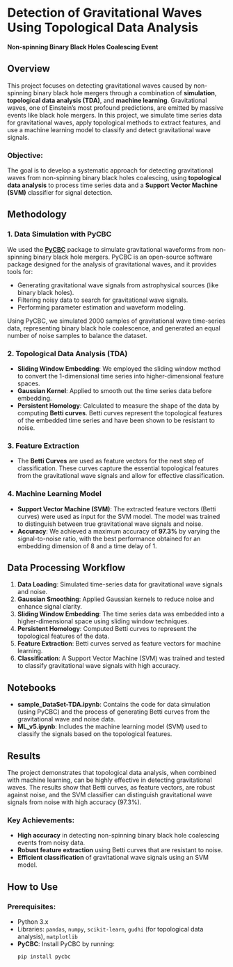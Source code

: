 # Detection of Gravitational Waves Using Topological Data Analysis  
**Non-spinning Binary Black Holes Coalescing Event**

## Overview

This project focuses on detecting gravitational waves caused by non-spinning binary black hole mergers through a combination of **simulation**, **topological data analysis (TDA)**, and **machine learning**. Gravitational waves, one of Einstein’s most profound predictions, are emitted by massive events like black hole mergers. In this project, we simulate time series data for gravitational waves, apply topological methods to extract features, and use a machine learning model to classify and detect gravitational wave signals.

### Objective:
The goal is to develop a systematic approach for detecting gravitational waves from non-spinning binary black holes coalescing, using **topological data analysis** to process time series data and a **Support Vector Machine (SVM)** classifier for signal detection.

## Methodology

### 1. Data Simulation with PyCBC
We used the **[PyCBC](https://pycbc.org/)** package to simulate gravitational waveforms from non-spinning binary black hole mergers. PyCBC is an open-source software package designed for the analysis of gravitational waves, and it provides tools for:

- Generating gravitational wave signals from astrophysical sources (like binary black holes).
- Filtering noisy data to search for gravitational wave signals.
- Performing parameter estimation and waveform modeling.

Using PyCBC, we simulated 2000 samples of gravitational wave time-series data, representing binary black hole coalescence, and generated an equal number of noise samples to balance the dataset.

### 2. Topological Data Analysis (TDA)
- **Sliding Window Embedding**: We employed the sliding window method to convert the 1-dimensional time series into higher-dimensional feature spaces.
- **Gaussian Kernel**: Applied to smooth out the time series data before embedding.
- **Persistent Homology**: Calculated to measure the shape of the data by computing **Betti curves**. Betti curves represent the topological features of the embedded time series and have been shown to be resistant to noise.
  
### 3. Feature Extraction
- The **Betti Curves** are used as feature vectors for the next step of classification. These curves capture the essential topological features from the gravitational wave signals and allow for effective classification.

### 4. Machine Learning Model
- **Support Vector Machine (SVM)**: The extracted feature vectors (Betti curves) were used as input for the SVM model. The model was trained to distinguish between true gravitational wave signals and noise.
- **Accuracy**: We achieved a maximum accuracy of **97.3%** by varying the signal-to-noise ratio, with the best performance obtained for an embedding dimension of 8 and a time delay of 1.

## Data Processing Workflow

1. **Data Loading**: Simulated time-series data for gravitational wave signals and noise.
2. **Gaussian Smoothing**: Applied Gaussian kernels to reduce noise and enhance signal clarity.
3. **Sliding Window Embedding**: The time series data was embedded into a higher-dimensional space using sliding window techniques.
4. **Persistent Homology**: Computed Betti curves to represent the topological features of the data.
5. **Feature Extraction**: Betti curves served as feature vectors for machine learning.
6. **Classification**: A Support Vector Machine (SVM) was trained and tested to classify gravitational wave signals with high accuracy.

## Notebooks

- **sample_DataSet-TDA.ipynb**: Contains the code for data simulation (using PyCBC) and the process of generating Betti curves from the gravitational wave and noise data.
- **ML_v5.ipynb**: Includes the machine learning model (SVM) used to classify the signals based on the topological features.

## Results

The project demonstrates that topological data analysis, when combined with machine learning, can be highly effective in detecting gravitational waves. The results show that Betti curves, as feature vectors, are robust against noise, and the SVM classifier can distinguish gravitational wave signals from noise with high accuracy (97.3%).

### Key Achievements:
- **High accuracy** in detecting non-spinning binary black hole coalescing events from noisy data.
- **Robust feature extraction** using Betti curves that are resistant to noise.
- **Efficient classification** of gravitational wave signals using an SVM model.

## How to Use

### Prerequisites:
- Python 3.x
- Libraries: `pandas`, `numpy`, `scikit-learn`, `gudhi` (for topological data analysis), `matplotlib`
- **PyCBC**: Install PyCBC by running:
   ```bash
   pip install pycbc
